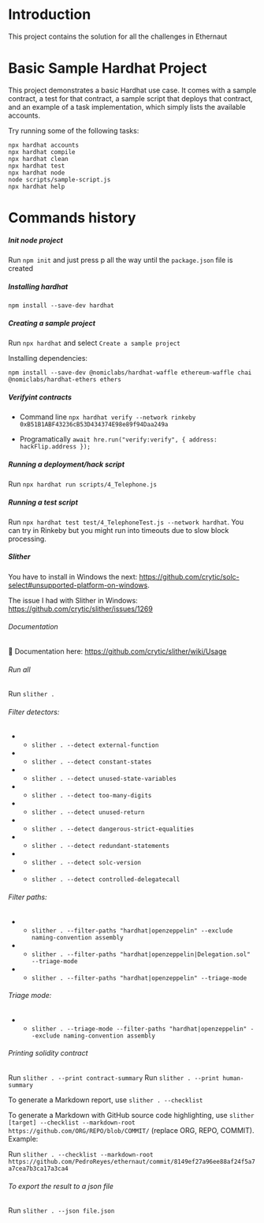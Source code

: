 # Introduction

This project contains the solution for all the challenges in Ethernaut

# Basic Sample Hardhat Project

This project demonstrates a basic Hardhat use case. It comes with a sample contract, a test for that contract, a sample script that deploys that contract, and an example of a task implementation, which simply lists the available accounts.

Try running some of the following tasks:

```shell
npx hardhat accounts
npx hardhat compile
npx hardhat clean
npx hardhat test
npx hardhat node
node scripts/sample-script.js
npx hardhat help
```

# Commands history

##### Init node project

Run `npm init` and just press p all the way until the `package.json` file is created

##### Installing hardhat

`npm install --save-dev hardhat`

##### Creating a sample project

Run `npx hardhat` and select `Create a sample project`

Installing dependencies:

`npm install --save-dev @nomiclabs/hardhat-waffle ethereum-waffle chai @nomiclabs/hardhat-ethers ethers`

##### Verifyint contracts

- Command line
  `npx hardhat verify --network rinkeby 0xB51B1ABF43236cB53D434374E98e89f94Daa249a`

- Programatically
  `await hre.run("verify:verify", { address: hackFlip.address });`

##### Running a deployment/hack script

Run `npx hardhat run scripts/4_Telephone.js`

##### Running a test script

Run `npx hardhat test test/4_TelephoneTest.js --network hardhat`. You can try in Rinkeby but you might run into timeouts due to slow block processing.

##### Slither

You have to install in Windows the next: https://github.com/crytic/solc-select#unsupported-platform-on-windows.

The issue I had with Slither in Windows: https://github.com/crytic/slither/issues/1269

###### Documentation

📖 Documentation here: https://github.com/crytic/slither/wiki/Usage

###### Run all

Run `slither .`

###### Filter detectors:

- - `slither . --detect external-function`
- - `slither . --detect constant-states`
- - `slither . --detect unused-state-variables`
- - `slither . --detect too-many-digits`
- - `slither . --detect unused-return`
- - `slither . --detect dangerous-strict-equalities`
- - `slither . --detect redundant-statements`
- - `slither . --detect solc-version`
- - `slither . --detect controlled-delegatecall`

###### Filter paths:

- - `slither . --filter-paths "hardhat|openzeppelin" --exclude naming-convention assembly`
- - `slither . --filter-paths "hardhat|openzeppelin|Delegation.sol" --triage-mode`
- - `slither . --filter-paths "hardhat|openzeppelin" --triage-mode`

###### Triage mode:

- - `slither . --triage-mode --filter-paths "hardhat|openzeppelin" --exclude naming-convention assembly`

###### Printing solidity contract

Run `slither . --print contract-summary`
Run `slither . --print human-summary`

To generate a Markdown report, use `slither . --checklist`

To generate a Markdown with GitHub source code highlighting, use `slither [target] --checklist --markdown-root https://github.com/ORG/REPO/blob/COMMIT/` (replace ORG, REPO, COMMIT). Example:

Run `slither . --checklist --markdown-root https://github.com/PedroReyes/ethernaut/commit/8149ef27a96ee88af24f5a7a7cea7b3ca17a3ca4`

###### To export the result to a json file

Run `slither . --json file.json`
